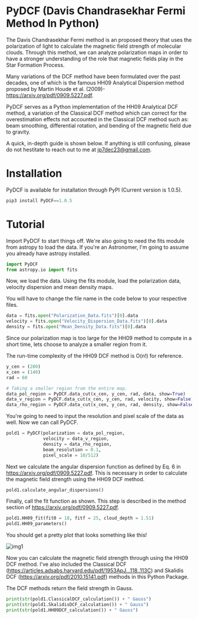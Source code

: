 # PyDCF (Davis Chandrasekhar Fermi Method In Python)

The Davis Chandrasekhar Fermi method is an proposed theory that uses the polarization of light to calculate the magnetic field strength of molecular clouds. Through this method, we can analyze polarization maps in order to have a stronger understanding of the role that magnetic fields play in the Star Formation Process. 

Many variations of the DCF method have been formulated over the past decades, one of which is the famous HH09 Analytical Dispersion method proposed by Martin Houde et al. (2009)- https://arxiv.org/pdf/0909.5227.pdf.

PyDCF serves as a Python implementation of the HH09 Analytical DCF method, a variation of the Classical DCF method which can correct for the overestimation effects not accounted in the Classical DCF method such as: beam smoothing, differential rotation, and bending of the magnetic field due to gravity.

A quick, in-depth guide is shown below. If anything is still confusing, please do not hestitate to reach out to me at jp7dec23@gmail.com. 

# Installation
PyDCF is available for installation through PyPI (Current version is 1.0.5).

```python
pip3 install PyDCF==1.0.5
```

# Tutorial
Import PyDCF to start things off. We're also going to need the fits module from astropy to load the data. If you're an Astronomer, I'm going to assume you already have astropy installed.

``` python
import PyDCF
from astropy.io import fits
```

Now, we load the data. Using the fits module, load the polarization data, velocity dispersion and mean density maps. 

You will have to change the file name in the code below to your respective files.

```python
data = fits.open("Polarization_Data.fits")[0].data
velocity = fits.open("Velocity_Dispersion_Data.fits")[0].data
density = fits.open("Mean_Density_Data.fits")[0].data
```

Since our polarization map is too large for the HH09 method to compute in a short time, lets choose to analyze a smaller region from it.

The run-time complexity of the HH09 DCF method is O(n!) for reference.


```python
y_cen = (280)
x_cen = (140)
rad = 60

# Taking a smaller region from the entire map.
data_pol_region = PyDCF.data_cut(x_cen, y_cen, rad, data, show=True)
data_v_region = PyDCF.data_cut(x_cen, y_cen, rad, velocity, show=False)
data_rho_region = PyDCF.data_cut(x_cen, y_cen, rad, density, show=False)
```

You're going to need to input the resolution and pixel scale of the data as well. Now we can call PyDCF.

```python
pold1 = PyDCF(polarization = data_pol_region,
              velocity = data_v_region,
              density = data_rho_region,
              beam_resolution = 0.1,
              pixel_scale = 10/512)
```

Next we calculate the angular dispersion function as defined by Eq. 6 in https://arxiv.org/pdf/0909.5227.pdf. This is necessary in order to calculate the magnetic field strength using the HH09 DCF method.

```python
pold1.calculate_angular_dispersions()
```

Finally, call the fit function as shown. This step is described in the method section of https://arxiv.org/pdf/0909.5227.pdf.
```python
pold1.HH09_fit(fit0 = 18, fitf = 25, cloud_depth = 1.51)
pold1.HH09_parameters()
```

You should get a pretty plot that looks something like this! 

![img1](https://user-images.githubusercontent.com/28542017/160524270-76b4520f-93c2-4f4e-8b82-07a919a35346.png)


Now you can calculate the magnetic field strength through using the HH09 DCF method. I've also included the Classical DCF (https://articles.adsabs.harvard.edu/pdf/1953ApJ...118..113C) and Skalidis DCF (https://arxiv.org/pdf/2010.15141.pdf) methods in this Python Package.

The DCF methods return the field strength in Gauss.

```python
print(str(pold1.ClassicalDCF_calculation()) + " Gauss")
print(str(pold1.SkalidisDCF_calculation()) + " Gauss")
print(str(pold1.HH09DCF_calculation()) + " Gauss")
```


